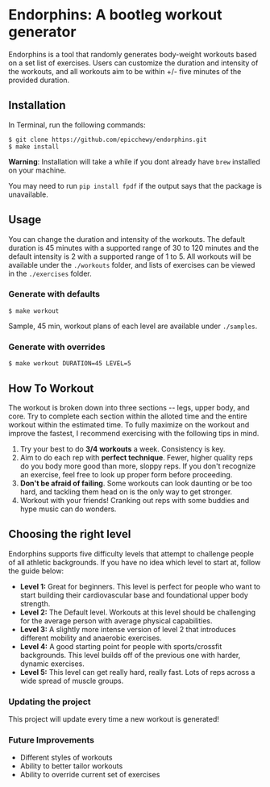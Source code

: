 # Endorphins: A bootleg workout generator

Endorphins is a tool that randomly generates body-weight workouts based on a set list of exercises. Users can customize the duration and intensity of the workouts, and all workouts aim to be within +/- five minutes of the provided duration.

## Installation

In Terminal, run the following commands:
```
$ git clone https://github.com/epicchewy/endorphins.git
$ make install
```

**Warning**: Installation will take a while if you dont already have `brew` installed on your machine.

You may need to run `pip install fpdf` if the output says that the package is unavailable.

## Usage

You can change the duration and intensity of the workouts. The default duration is 45 minutes with a supported range of 30 to 120 minutes and the default intensity is 2 with a supported range of 1 to 5. All workouts will be available under the `./workouts` folder, and lists of exercises can be viewed in the `./exercises` folder.

### Generate with defaults
```
$ make workout
```

Sample, 45 min, workout plans of each level are available under `./samples`.

### Generate with overrides
```
$ make workout DURATION=45 LEVEL=5
```

## How To Workout

The workout is broken down into three sections -- legs, upper body, and core. Try to complete each section within the alloted time and the entire workout within the estimated time. To fully maximize on the workout and improve the fastest, I recommend exercising with the following tips in mind.

1. Try your best to do **3/4 workouts** a week. Consistency is key.
2. Aim to do each rep with **perfect technique**. Fewer, higher quality reps do you body more good than more, sloppy reps. If you don't recognize an exercise, feel free to look up proper form before proceeding.
3. **Don't be afraid of failing**. Some workouts can look daunting or be too hard, and tackling them head on is the only way to get stronger.
4. Workout with your friends! Cranking out reps with some buddies and hype music can do wonders.

## Choosing the right level

Endorphins supports five difficulty levels that attempt to challenge people of all athletic backgrounds. If you have no idea which level to start at, follow the guide below:

* **Level 1:** Great for beginners. This level is perfect for people who want to start building their cardiovascular base and foundational upper body strength.
* **Level 2:** The Default level. Workouts at this level should be challenging for the average person with average physical capabilities.
* **Level 3:** A slightly more intense version of level 2 that introduces different mobility and anaerobic exercises.
* **Level 4:** A good starting point for people with sports/crossfit backgrounds. This level builds off of the previous one with harder, dynamic exercises.
* **Level 5:** This level can get really hard, really fast. Lots of reps across a wide spread of muscle groups.

### Updating the project

This project will update every time a new workout is generated!

### Future Improvements

* Different styles of workouts
* Ability to better tailor workouts
* Ability to override current set of exercises
